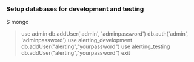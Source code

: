 ### Setup databases for development and testing
$ mongo
> use admin
> db.addUser('admin', 'adminpassword')
> db.auth('admin', 'adminpassword')
> use alerting_development
> db.addUser("alerting","yourpassword")
> use alerting_testing
> db.addUser("alerting","yourpassword")
> exit
